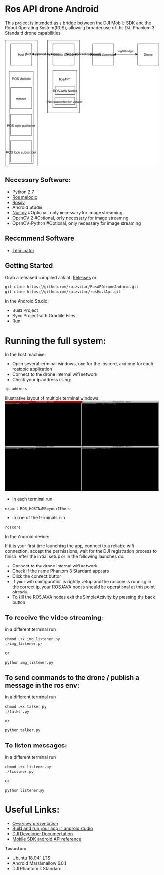 # Ros API drone Android
This project is intended as a bridge between the DJI Mobile SDK and the Robot Operating System(ROS), allowing broader use of the DJI Phantom 3 Standard drone capabilities.
<p align="center">
<img src="./docs/RosAPI.svg">
</p>

## Necessary Software:
* Python 2.7
* [Ros melodic](http://wiki.ros.org/melodic)
* [Rospy](http://wiki.ros.org/rospy)
* Android Studio
* [Numpy](http://www.numpy.org/) #Optional, only necessary for image streaming
* [OpenCV 2](https://opencv.org/) #Optional, only necessary for image streaming
* OpenCV-Python #Optional, only necessary for image streaming

## Recommend Software
* [Terminator](https://terminator-gtk3.readthedocs.io/en/latest/)

## Getting Started

Grab a released compiled apk at:
[Releases](https://github.com/ruizvitor/RosAPIdroneAndroid/releases)
or

```
git clone https://github.com/ruizvitor/RosAPIdroneAndroid.git
git clone https://github.com/ruizvitor/rosHostApi.git
```
In the Android Studio:
* Build Project
* Sync Project with Graddle Files
* Run

# Running the full system:
In the host machine:
* Open several terminal windows, one for the roscore, and one for each rostopic application 
* Connect to the drone internal wifi network
* Check your ip address using:
```
ip address
```

Illustrative layout of multiple terminal windows:
<img src="./docs/exampleTerminal.png">

* in each terminal run
```
export ROS_HOSTNAME=yourIPhere
```
* in one of the terminals run 
```
roscore
```
In the Android device:

If it is your first time launching the app, connect to a reliable wifi connection, accept the permissions, wait for the DJI registration process to finish.
After the initial setup or in the following launches do:
* Connect to the drone internal wifi network
* Check if the name Phantom 3 Standard appears
* Click the connect button
* If your wifi configuration is rightly setup and the roscore is running in the correct ip, your ROSJAVA nodes should be operational at this point already.
* To kill the ROSJAVA nodes exit the SimpleActivity by pressing the back button

## To receive the video streaming:
in a different terminal run 
```
chmod u+x img_listener.py 
./img_listener.py 
```
or
```
python img_listener.py 
```


## To send commands to the drone / publish a message in the ros env:
in a different terminal run 
```
chmod u+x talker.py 
./talker.py
```
or
```
python talker.py 
```

## To listen messages:
in a different terminal run 
```
chmod u+x listener.py 
./listener.py
```
or
```
python listener.py 
```

# Useful Links:

* [Overview presentation](https://github.com/ruizvitor/RosAPIdroneAndroid/tree/master/docs/overview_rosdrone_api.pdf)
* [Build and run your app in android studio](https://developer.android.com/studio/run)
* [DJI Developer Documentation](https://developer.dji.com/mobile-sdk/documentation/introduction/index.html)
* [Mobile SDK android API reference](https://developer.dji.com/api-reference/android-api/Components/SDKManager/DJISDKManager.html)

Tested on:
* Ubuntu 18.04.1 LTS
* Android Marshmallow 6.0.1
* DJI Phantom 3 Standard



